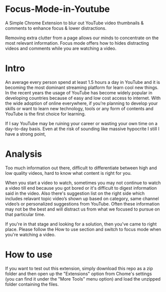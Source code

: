 # Focus-Mode-in-Youtube
A Simple Chrome Extension to blur out YouTube video thumbnails & comments to enhance focus & lower distractions.

Removing extra clutter from a page allows our minds to concentrate on the most relevant information. Focus mode offers how to hides distracting videos and comments while you are watching a video.
# Intro
An average every person spend at least 1.5 hours a day in YouTube and it is becoming the most dominant streaming platform for learn cool new things. In the recent years the usage of YouTube has become widely popular in developing countries because of easy and low cost access to internet. With the wide adoption of online everywhere, if you’re planning to develop your skills or want to learn new technology, tools or any form of contents and YouTube is the first choice for learning.

If I say YouTube may be ruining your career or wasting your own time on a day-to-day basis. Even at the risk of sounding like massive hypocrite I still I have a strong point,

# Analysis 
Too much information out there, difficult to differentiate between high and low quality videos, hard to know what content is right for you.

When you start a video to watch, sometimes you may not continue to watch a video till end because you got bored or it's difficult to digest information said in the video. Also there's suggestion list on the right side which includes relavant topic video’s shown up based on category, same channel video’s or personalized suggestions from YouTube. Often these information may not be the best and will distract us from what we focused to pursue on that particular time.

If you're in that stage and looking for a solution, then you've came to right place. Please follow the How to use section and switch to focus mode when you're watching a video.

# How to use
If you want to test out this extension, simply download this repo as a zip folder and then open up the "Extensions" option from Chome's settings (you can find it under the "More Tools" menu option) and load the unzipped folder containing the files.

